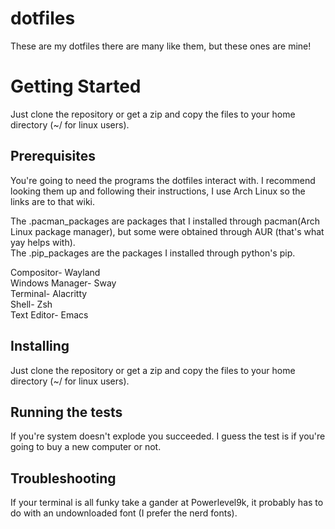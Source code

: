 # dotfiles   
These are my dotfiles there are many like them, but these ones are mine!   
# Getting Started   
Just clone the repository or get a zip and copy the files to your home directory (~/ for linux users).   
   
## Prerequisites   
You're going to need the programs the dotfiles interact with. I recommend looking them up and following their instructions, I use Arch Linux so the links are to that wiki.   
   
The .pacman_packages are packages that I installed through pacman(Arch Linux package manager), but some were obtained through AUR (that's what yay helps with).   
The .pip_packages are the packages I installed through python's pip.   
   
Compositor- Wayland   
Windows Manager- Sway   
Terminal- Alacritty   
Shell- Zsh   
Text Editor- Emacs   
   
## Installing   
Just clone the repository or get a zip and copy the files to your home directory (~/ for linux users).   
   
## Running the tests   
If you're system doesn't explode you succeeded. I guess the test is if you're going to buy a new computer or not.   
   
## Troubleshooting   
If your terminal is all funky take a gander at Powerlevel9k, it probably has to do with an undownloaded font (I prefer the nerd fonts).
